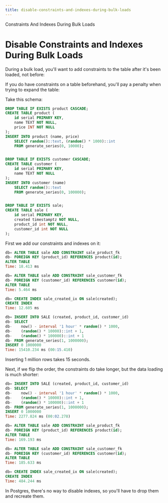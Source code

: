 ```yaml
---
title: disable-constraints-and-indexes-during-bulk-loads
---
```


Constraints And Indexes During Bulk Loads

# Disable Constraints and Indexes During Bulk Loads

During a bulk load, you\'ll want to add constraints to the table after
it\'s been loaded, not before:

If you do have constraints on a table beforehand, you\'ll pay a penalty
when trying to expand the table:

Take this schema:

```sql
DROP TABLE IF EXISTS product CASCADE;
CREATE TABLE product (
    id serial PRIMARY KEY,
    name TEXT NOT NULL,
    price INT NOT NULL
);
INSERT INTO product (name, price)
    SELECT random()::text, (random() * 1000)::int
    FROM generate_series(0, 10000);


DROP TABLE IF EXISTS customer CASCADE;
CREATE TABLE customer (
    id serial PRIMARY KEY,
    name TEXT NOT NULL
);
INSERT INTO customer (name)
    SELECT random()::text
    FROM generate_series(0, 100000);


DROP TABLE IF EXISTS sale;
CREATE TABLE sale (
    id serial PRIMARY KEY,
    created timestamptz NOT NULL,
    product_id int NOT NULL,
    customer_id int NOT NULL
);
```

First we add our constraints and indexes on it:

```sql
db= ALTER TABLE sale ADD CONSTRAINT sale_product_fk
db- FOREIGN KEY (product_id) REFERENCES product(id);
ALTER TABLE
Time: 18.413 ms

db= ALTER TABLE sale ADD CONSTRAINT sale_customer_fk
db- FOREIGN KEY (customer_id) REFERENCES customer(id);
ALTER TABLE
Time: 5.464 ms

db= CREATE INDEX sale_created_ix ON sale(created);
CREATE INDEX
Time: 12.605 ms

db= INSERT INTO SALE (created, product_id, customer_id)
db- SELECT
db-    now() - interval '1 hour' * random() * 1000,
db-    (random() * 10000)::int + 1,
db-    (random() * 100000)::int + 1
db- FROM generate_series(1, 1000000);
INSERT 0 1000000
Time: 15410.234 ms (00:15.410)
```

Inserting 1 million rows takes 15 seconds.

Next, if we flip the order, the constraints do take longer, but the data
loading is much shorter:

```sql
db= INSERT INTO SALE (created, product_id, customer_id)
db- SELECT
db-    now() - interval '1 hour' * random() * 1000,
db-    (random() * 10000)::int + 1,
db-    (random() * 100000)::int + 1
db- FROM generate_series(1, 1000000);
INSERT 0 1000000
Time: 2277.824 ms (00:02.278)

db= ALTER TABLE sale ADD CONSTRAINT sale_product_fk
db- FOREIGN KEY (product_id) REFERENCES product(id);
ALTER TABLE
Time: 169.193 ms

db= ALTER TABLE sale ADD CONSTRAINT sale_customer_fk
db- FOREIGN KEY (customer_id) REFERENCES customer(id);
ALTER TABLE
Time: 185.633 ms

db= CREATE INDEX sale_created_ix ON sale(created);
CREATE INDEX
Time: 484.244 ms
```

In Postgres, there\'s no way to disable indexes, so you\'ll have to drop
them and recreate them.
